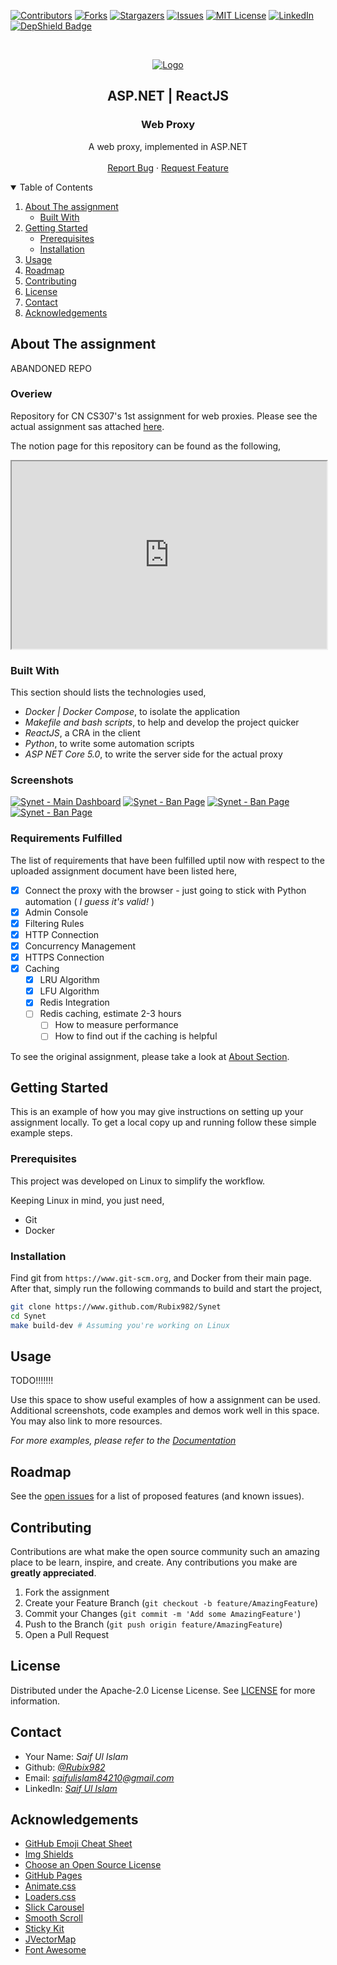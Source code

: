 <!--
*** Thanks for checking out the Best-README-Template. If you have a suggestion
*** that would make this better, please fork the repo and create a pull request
*** or simply open an issue with the tag "enhancement".
*** Thanks again! Now go create something AMAZING! :D
-->

<!-- assignment SHIELDS -->
<!--
*** I'm using markdown "reference style" links for readability.
*** Reference links are enclosed in brackets [ ] instead of parentheses ( ).
*** See the bottom of this document for the declaration of the reference variables
*** for contributors-url, forks-url, etc. This is an optional, concise syntax you may use.
*** https://www.markdownguide.org/basic-syntax/#reference-style-links
-->
[![Contributors][contributors-shield]][contributors-url]
[![Forks][forks-shield]][forks-url]
[![Stargazers][stars-shield]][stars-url]
[![Issues][issues-shield]][issues-url]
[![MIT License][license-shield]][license-url]
[![LinkedIn][linkedin-shield]][linkedin-url]
[![DepShield Badge](https://depshield.sonatype.org/badges/Rubix982/Netlas/depshield.svg)](https://depshield.github.io)

<!-- assignment LOGO -->
<br />
<p align="center">
  <a href="https://github.com/Rubix982/Synet">
    <img src="assets/img/1.jpg" alt="Logo">
  </a>

  <h2 align="center">ASP.NET | ReactJS</h2>  
  <h3 align="center">Web Proxy</h3>

  <p align="center">
    A web proxy, implemented in ASP.NET
    <br />
    <br />
    <a href="https://github.com/Rubix982/Synet/issues">Report Bug</a>
    ·
    <a href="https://github.com/Rubix982/Synet/issues">Request Feature</a>
  </p>
</p>

<!-- TABLE OF CONTENTS -->
<details open="open">
  <summary>Table of Contents</summary>
  <ol>
    <li>
      <a href="#about-the-assignment">About The assignment</a>
      <ul>
        <li><a href="#built-with">Built With</a></li>
      </ul>
    </li>
    <li>
      <a href="#getting-started">Getting Started</a>
      <ul>
        <li><a href="#prerequisites">Prerequisites</a></li>
        <li><a href="#installation">Installation</a></li>
      </ul>
    </li>
    <li><a href="#usage">Usage</a></li>
    <li><a href="#roadmap">Roadmap</a></li>
    <li><a href="#contributing">Contributing</a></li>
    <li><a href="#license">License</a></li>
    <li><a href="#contact">Contact</a></li>
    <li><a href="#acknowledgements">Acknowledgements</a></li>
  </ol>
</details>



<!-- ABOUT THE assignment -->
## About The assignment

ABANDONED REPO

### Overiew

Repository for CN CS307's 1st assignment for web proxies. Please see the actual assignment sas attached [here](https://github.com/Rubix982/Synet/blob/main/assets/doc/A01-CN-SP21.pdf).

The notion page for this repository can be found as the following,

<div>
<iframe
  src="https://www.notion.so/CN-Assignment-1-88106ce5c57d428ba42a8869e622d38c"
  style="width:100%; height:300px;"
></iframe>
</div>

### Built With

This section should lists the technologies used,

- *Docker | Docker Compose*, to isolate the application
- *Makefile and bash scripts*, to help and develop the project quicker
- *ReactJS*, a CRA in the client
- *Python*, to write some automation scripts
- *ASP NET Core 5.0*, to write the server side for the actual proxy

### Screenshots

[![Synet - Main Dashboard][product-screenshot-1]](https://synet-rubix982.vercel.app/app/dashboard)
[![Synet - Ban Page][product-screenshot-2]](https://synet-rubix982.vercel.app/app/Ban)
[![Synet - Ban Page][product-screenshot-3]](https://synet-rubix982.vercel.app/login)
[![Synet - Ban Page][product-screenshot-4]](https://synet-rubix982.vercel.app/account)

### Requirements Fulfilled

The list of requirements that have been fulfilled uptil now with respect to the uploaded assignment document have been listed here,

- [X] Connect the proxy with the browser - just going to stick with Python automation ( *I guess it's valid!* )
- [X] Admin Console
- [X] Filtering Rules
- [X] HTTP Connection
- [X] Concurrency Management
- [X] HTTPS Connection
- [X] Caching
  - [X] LRU Algorithm
  - [X] LFU Algorithm
  - [X] Redis Integration
  - [ ] Redis caching, estimate 2-3 hours
    - [ ] How to measure performance
    - [ ] How to find out if the caching is helpful

To see the original assignment, please take a look at [About Section](#about-the-assignment).

<!-- GETTING STARTED -->
## Getting Started

This is an example of how you may give instructions on setting up your assignment locally.
To get a local copy up and running follow these simple example steps.

### Prerequisites

This project was developed on Linux to simplify the workflow. 

Keeping Linux in mind, you just need,

- Git
- Docker

### Installation

Find git from `https://www.git-scm.org`, and Docker from their main page.
After that, simply run the following commands to build and start the project,
```sh
git clone https://www.github.com/Rubix982/Synet
cd Synet
make build-dev # Assuming you're working on Linux
```

<!-- USAGE EXAMPLES -->
## Usage

TODO!!!!!!!

Use this space to show useful examples of how a assignment can be used. Additional screenshots, code examples and demos work well in this space. You may also link to more resources.

_For more examples, please refer to the [Documentation](https://github.com/Rubix982/Synet)_

<!-- ROADMAP -->
## Roadmap

See the [open issues](https://github.com/Rubix982/Synet/issues) for a list of proposed features (and known issues).

<!-- CONTRIBUTING -->
## Contributing

Contributions are what make the open source community such an amazing place to be learn, inspire, and create. Any contributions you make are **greatly appreciated**.

1. Fork the assignment
2. Create your Feature Branch (`git checkout -b feature/AmazingFeature`)
3. Commit your Changes (`git commit -m 'Add some AmazingFeature'`)
4. Push to the Branch (`git push origin feature/AmazingFeature`)
5. Open a Pull Request

<!-- LICENSE -->
## License

Distributed under the  Apache-2.0 License License. See [LICENSE](https://github.com/Rubix982/Synet/blob/main/LICENSE) for more information.

<!-- CONTACT -->
## Contact

- Your Name: *Saif Ul Islam*
- Github: *[@Rubix982](https://github.com/Rubix982/)*
- Email: *saifulislam84210@gmail.com*
- LinkedIn: *[Saif Ul Islam](https://www.linkedin.com/in/saif-ul-islam-93786b187/)*

<!-- ACKNOWLEDGEMENTS -->
## Acknowledgements

- [GitHub Emoji Cheat Sheet](https://www.webpagefx.com/tools/emoji-cheat-sheet)
- [Img Shields](https://shields.io)
- [Choose an Open Source License](https://choosealicense.com)
- [GitHub Pages](https://pages.github.com)
- [Animate.css](https://daneden.github.io/animate.css)
- [Loaders.css](https://connoratherton.com/loaders)
- [Slick Carousel](https://kenwheeler.github.io/slick)
- [Smooth Scroll](https://github.com/cferdinandi/smooth-scroll)
- [Sticky Kit](http://leafo.net/sticky-kit)
- [JVectorMap](http://jvectormap.com)
- [Font Awesome](https://fontawesome.com)


<!-- MARKDOWN LINKS & IMAGES -->
<!-- https://www.markdownguide.org/basic-syntax/#reference-style-links -->
[contributors-shield]: https://img.shields.io/github/contributors/Rubix982/Synet.svg?style=for-the-badge
[contributors-url]: https://github.com/Rubix982/Synet/graphs/contributors
[forks-shield]: https://img.shields.io/github/forks/Rubix982/Synet.svg?style=for-the-badge
[forks-url]: https://github.com/Rubix982/Synet/network/members
[stars-shield]: https://img.shields.io/github/stars/Rubix982/Synet.svg?style=for-the-badge
[stars-url]: https://github.com/Rubix982/Synet/stargazers
[issues-shield]: https://img.shields.io/github/issues/Rubix982/Synet.svg?style=for-the-badge
[issues-url]: https://github.com/Rubix982/Synet/issues
[license-shield]: https://img.shields.io/github/license/Rubix982/Synet.svg?style=for-the-badge
[license-url]: https://github.com/Rubix982/Synet/blob/master/LICENSE.txt
[linkedin-shield]: https://img.shields.io/badge/-LinkedIn-black.svg?style=for-the-badge&logo=linkedin&colorB=555
[linkedin-url]: https://www.linkedin.com/in/saif-ul-islam-93786b187/
<!-- [product-screenshot]: assets/img/screenshot.png -->
[product-screenshot-1]: assets/img/Synet-1.png
[product-screenshot-2]: assets/img/Synet-2.png
[product-screenshot-3]: assets/img/Synet-3.png
[product-screenshot-4]: assets/img/Synet-4.png
